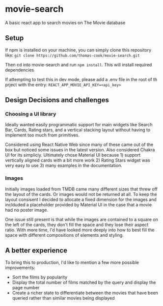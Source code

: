 # movie-search

A basic react app to search movies on The Movie database


## Setup
If npm is installed on your machine, you can simply clone this repository like:
`git clone https://github.com/thomas-cook/movie-search.git`

Then cd into movie-search and run `npm install`. This will install required dependencies

If attempting to test this in dev mode, please add a .env file in the root of th prject with the entry:
`REACT_APP_MOVIE_API_KEY=<api_key>`

## Design Decisions and challenges
### Choosing a UI library
Ideally wanted easily programmatic support for main widgets like Search Bar, Cards, Rating stars, and a vertical stacking layout without having to implement too much from primitives. 

Considered using React Native Web since many of these came out of the box but noticed some issues in the latest version. Also considered Chakra UI for its simpliciy. Ultimately chose Material UI because 1) support vertically aligned cards with a bit more work 2) Rating Stars widget was very easy to use 3) many examples in the documentation. 

### Images
Initially images loaded from TMDB came many different sizes that threw off the layout of the cards. Or images would not be returned at all. To keep the layout consisent I decided to allocate a fixed dimension for the images and inclduded a placeholder provided by Material UI in the case that a movie had no poster image. 

One issue still present is that while the images are contained to a square on the left of the cards, they don't fill the space and they lose their aspect ratio.  With more time, I'd have looked more deeply into how to best fill the space with different compositions of elements and styling.


## A better experience
To bring this to production, I'd like to mention a few more possible improvements:

* Sort the films by popularity
* Display the total number of films matched by the query and display the page number
* Create a richer state to differentiate between the movies that have been queried rather than similar movies being displayed
